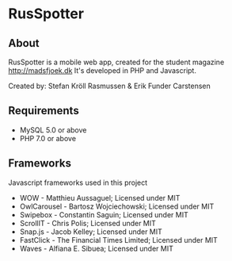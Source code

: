 # RusSpotter

## About
RusSpotter is a mobile web app, created for the student magazine http://madsfjoek.dk
It's developed in PHP and Javascript.

Created by:
Stefan Kröll Rasmussen & Erik Funder Carstensen

## Requirements
- MySQL 5.0 or above
- PHP 7.0 or above

## Frameworks
Javascript frameworks used in this project

- WOW - Matthieu Aussaguel; Licensed under MIT
- OwlCarousel - Bartosz Wojciechowski; Licensed under MIT
- Swipebox - Constantin Saguin; Licensed under MIT
- ScrollIT - Chris Polis; Licensed under MIT
- Snap.js - Jacob Kelley; Licensed under MIT
- FastClick - The Financial Times Limited; Licensed under MIT
- Waves - Alfiana E. Sibuea; Licensed under MIT
